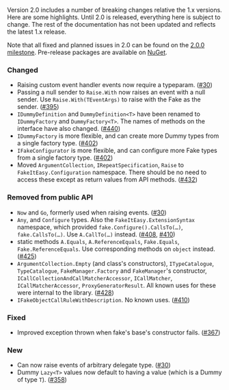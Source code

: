 Version 2.0 includes a number of breaking changes relative the 1.x versions. Here are some highlights. Until 2.0 is released, everything here is subject to change. The rest of the documentation has not been updated and reflects the latest 1.x release.

Note that all fixed and planned issues in 2.0 can be found on the [2.0.0 milestone](https://github.com/FakeItEasy/FakeItEasy/issues?q=milestone%3A2.0.0). Pre-release packages are available on [NuGet](https://www.nuget.org/packages/FakeItEasy).

### Changed
* Raising custom event handler events now require a typeparam. ([#30](https://github.com/FakeItEasy/FakeItEasy/issues/30))
* Passing a null sender to `Raise.With` now raises an event with a null sender. Use `Raise.With(TEventArgs)` to raise with the Fake as the sender. ([#395](https://github.com/FakeItEasy/FakeItEasy/issues/395))
* `IDummyDefinition` and `DummyDefinition<T>` have been renamed to `IDummyFactory` and `DummyFactory<T>`. The names of methods on the interface have also changed. ([#440](https://github.com/FakeItEasy/FakeItEasy/issues/440))
* `IDummyFactory` is more flexible, and can create more Dummy types from a single factory type. ([#402](https://github.com/FakeItEasy/FakeItEasy/issues/402))
* `IFakeConfigurator` is more flexible, and can configure more Fake types from a single factory type. ([#402](https://github.com/FakeItEasy/FakeItEasy/issues/402))
* Moved `ArgumentCollection`, `IRepeatSpecification`, `Raise` to `FakeItEasy.Configuration` namespace. There should be no need to access these except as return values from API methods. ([#432](https://github.com/FakeItEasy/FakeItEasy/issues/432))

### Removed from public API
* `Now` and `Go`, formerly used when raising events. ([#30](https://github.com/FakeItEasy/FakeItEasy/issues/30))
* `Any`, and `Configure` types. Also the `FakeItEasy.ExtensionSyntax` namespace, which provided `fake.Configure().CallsTo(…)`, `fake.CallsTo(…)`. Use `A.CallTo(…)` instead. ([#408](https://github.com/FakeItEasy/FakeItEasy/issues/408), [#410](https://github.com/FakeItEasy/FakeItEasy/issues/410))
* static methods `A.Equals`, `A.ReferenceEquals`, `Fake.Equals`, `Fake.ReferenceEquals`. Use corresponding methods on `object` instead. ([#425](https://github.com/FakeItEasy/FakeItEasy/issues/425))
* `ArgumentCollection.Empty` (and class's constructors), `ITypeCatalogue`, `TypeCatalogue`, `FakeManager.Factory` and `FakeManager`'s constructor, `ICallCollectionAndCallMatcherAccessor`, `ICallMatcher`, `ICallMatcherAccessor`, `ProxyGeneratorResult`. All known uses for these were internal to the library. ([#428](https://github.com/FakeItEasy/FakeItEasy/issues/428))
* `IFakeObjectCallRuleWithDescription`. No known uses. ([#410](https://github.com/FakeItEasy/FakeItEasy/issues/410)) 

### Fixed
* Improved exception thrown when fake's base's constructor fails. ([#367](https://github.com/FakeItEasy/FakeItEasy/issues/367))

### New
* Can now raise events of arbitrary delegate type. ([#30](https://github.com/FakeItEasy/FakeItEasy/issues/30))
* Dummy `Lazy<T>` values now default to having a value (which is a Dummy of type `T`). ([#358](https://github.com/FakeItEasy/FakeItEasy/issues/358))
